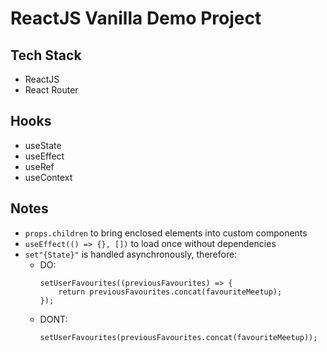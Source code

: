 # ReactJS Vanilla Demo Project

## Tech Stack

- ReactJS
- React Router

## Hooks

- useState
- useEffect
- useRef
- useContext

## Notes

- `props.children` to bring enclosed elements into custom components
- `useEffect(() => {}, [])` to load once without dependencies
- `set"{State}"` is handled asynchronously, therefore:
  - DO:
    ```
    setUserFavourites((previousFavourites) => {
        return previousFavourites.concat(favouriteMeetup);
    });
    ```
  - DONT:
    ```
    setUserFavourites(previousFavourites.concat(favouriteMeetup));
    ```
